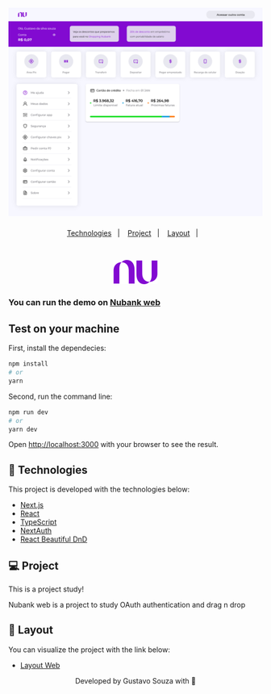 <h1 align="center">
    <img alt="Move.it" title="Move.it" src=".github/nubankweb.svg" />
</h1>

<p align="center">
  <a href="#-technologies">Technologies</a>&nbsp;&nbsp;&nbsp;|&nbsp;&nbsp;&nbsp;
  <a href="#-project">Project</a>&nbsp;&nbsp;&nbsp;|&nbsp;&nbsp;&nbsp;
  <a href="#-layout">Layout</a>&nbsp;&nbsp;&nbsp;|&nbsp;&nbsp;&nbsp;
</p>

<br>

<p align="center">
  <img alt="Moveit" src=".github/nubanklogo.svg">
</p>


### You can run the demo on [Nubank web](https://nubank-web-fuh.vercel.app/)

## Test on your machine

First, install the dependecies:

```bash
npm install
# or
yarn

```

Second, run the command line:

```bash
npm run dev
# or
yarn dev
```

Open [http://localhost:3000](http://localhost:3000) with your browser to see the result.

## 🚀 Technologies

This project is developed with the technologies below:

- [Next.js](https://nextjs.org/)
- [React](https://reactjs.org)
- [TypeScript](https://www.typescriptlang.org/)
- [NextAuth](https://next-auth.js.org/)
- [React Beautiful DnD](https://github.com/atlassian/react-beautiful-dnd)

## 💻 Project

This is a project study! 

Nubank web is a project to study OAuth authentication and drag n drop

## 🔖 Layout

You can visualize the project with the link below:

- [Layout Web](https://www.figma.com/file/Xy4QuNIMc6yst6I5Kl1Lat/Nubank-web-(Apresentation)?node-id=0%3A1) 

<p align="center">Developed by Gustavo Souza with 💜</p>